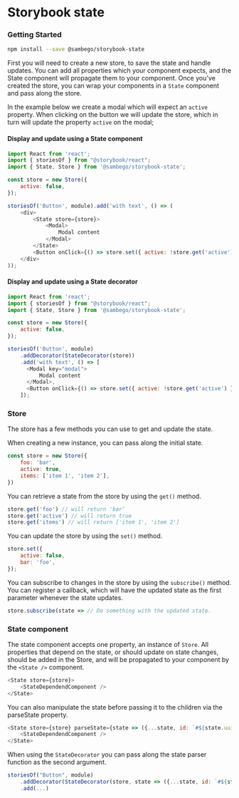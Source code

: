 # Storybook state

### Getting Started

```sh
npm install --save @sambego/storybook-state
```

First you will need to create a new store, to save the state and handle updates.
You can add all properties which your component expects, and the State component will propagate them to your component.
Once you've created the store, you can wrap your components in a `State` component and pass along the store.

In the example below we create a modal which will expect an `active` property.
When clicking on the button we will update the store, which in turn will update the property `active` on the modal;

#### Display and update using a State component

```js
import React from 'react';
import { storiesOf } from "@storybook/react";
import { State, Store } from '@sambego/storybook-state';

const store = new Store({
    active: false,
});

storiesOf('Button', module).add('with text', () => (
    <div>
        <State store={store}>
            <Modal>
                Modal content
            </Modal>
        </State>
        <Button onClick={() => store.set({ active: !store.get('active') })} />
    </div>
));
```

#### Display and update using a State decorator

```js
import React from 'react';
import { storiesOf } from "@storybook/react";
import { State, Store } from '@sambego/storybook-state';

const store = new Store({
    active: false,
});

storiesOf('Button', module)
    .addDecorator(StateDecorator(store))
    .add('with text', () => [
      <Modal key="modal">
          Modal content
      </Modal>,
      <Button onClick={() => store.set({ active: !store.get('active') })} key="button"/>
    ]);
```

### Store

The store has a few methods you can use to get and update the state.

When creating a new instance, you can pass along the initial state.
```js
const store = new Store({
    foo: 'bar',
    active: true,
    items: ['item 1', 'item 2'],
})
```

You can retrieve a state from the store by using the `get()` method.
```js
store.get('foo') // will return 'bar'
store.get('active') // will return true
store.get('items') // will return ['item 1', 'item 2']
```

You can update the store by using the `set()` method.
```js
store.set({
    active: false,
    bar: 'foo',
});
```

You can subscribe to changes in the store by using the `subscribe()` method.
You can register a callback, which will have the updated state as the first parameter whenever the state updates.
```js
store.subscribe(state => // Do something with the updated state.
```

### State component

The state component accepts one property, an instance of `Store`. All properties that depend on the state, or should update on state changes, should be added in the Store, and will be propagated to your component by the `<State />` component.
```js
<State store={store}>
    <StateDependendComponent />
</State>
```

You can also manipulate the state before passing it to the children via the parseState property.

```js
<State store={store} parseState={state => ({...state, id: `#${state.uuid}`})}>
    <StateDependendComponent />
</State>
```

When using the `StateDecorator` you can pass along the state parser function as the second argument.

```js
storiesOf("Button", module)
    .addDecorator(StateDecorator(store, state => ({...state, id: `#${state.uuid}`}))
    .add(...)
```
